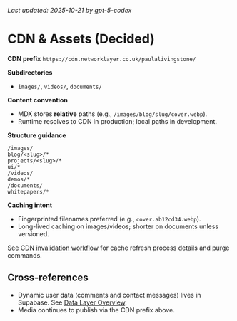 _Last updated: 2025-10-21 by gpt-5-codex_

# CDN & Assets (Decided)

**CDN prefix**
`https://cdn.networklayer.co.uk/paulalivingstone/`

**Subdirectories**

- `images/`, `videos/`, `documents/`

**Content convention**

- MDX stores **relative** paths (e.g., `/images/blog/slug/cover.webp`).
- Runtime resolves to CDN in production; local paths in development.

**Structure guidance**

```text
/images/
blog/<slug>/*
projects/<slug>/*
ui/*
/videos/
demos/*
/documents/
whitepapers/*
```

**Caching intent**

- Fingerprinted filenames preferred (e.g., `cover.ab12cd34.webp`).
- Long-lived caching on images/videos; shorter on documents unless versioned.

[See CDN invalidation workflow](05-cdn-and-assets-invalidation.md) for cache refresh process details and purge commands.

## Cross-references

- Dynamic user data (comments and contact messages) lives in Supabase. See [Data Layer Overview](./09-database-and-services.md).
- Media continues to publish via the CDN prefix above.
